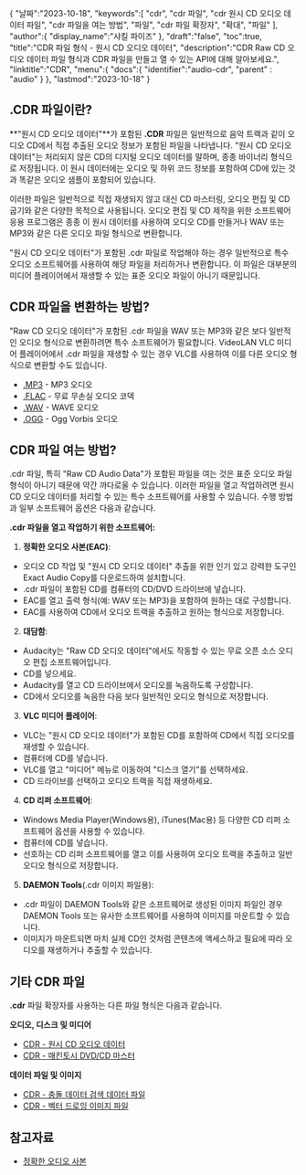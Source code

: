 {
"날짜":"2023-10-18",
   "keywords":[
"cdr",
"cdr 파일",
"cdr 원시 CD 오디오 데이터 파일",
"cdr 파일을 여는 방법",
"파일",
"cdr 파일 확장자",
"확대",
"파일"
],
   "author":{
"display_name":"샤킬 파이즈"
},
"draft":"false",
"toc":true,
"title":"CDR 파일 형식 - 원시 CD 오디오 데이터",
   "description":"CDR Raw CD 오디오 데이터 파일 형식과 CDR 파일을 만들고 열 수 있는 API에 대해 알아보세요.",
"linktitle":"CDR",
   "menu":{
      "docs":{
         "identifier":"audio-cdr",
"parent" : "audio"
}
},
"lastmod":"2023-10-18"
}

## .CDR 파일이란?

**"원시 CD 오디오 데이터"**가 포함된 **.CDR** 파일은 일반적으로 음악 트랙과 같이 오디오 CD에서 직접 추출된 오디오 정보가 포함된 파일을 나타냅니다. "원시 CD 오디오 데이터"는 처리되지 않은 CD의 디지털 오디오 데이터를 말하며, 종종 바이너리 형식으로 저장됩니다. 이 원시 데이터에는 오디오 및 하위 코드 정보를 포함하여 CD에 있는 것과 똑같은 오디오 샘플이 포함되어 있습니다.

이러한 파일은 일반적으로 직접 재생되지 않고 대신 CD 마스터링, 오디오 편집 및 CD 굽기와 같은 다양한 목적으로 사용됩니다. 오디오 편집 및 CD 제작을 위한 소프트웨어 응용 프로그램은 종종 이 원시 데이터를 사용하여 오디오 CD를 만들거나 WAV 또는 MP3와 같은 다른 오디오 파일 형식으로 변환합니다.

"원시 CD 오디오 데이터"가 포함된 .cdr 파일로 작업해야 하는 경우 일반적으로 특수 오디오 소프트웨어를 사용하여 해당 파일을 처리하거나 변환합니다. 이 파일은 대부분의 미디어 플레이어에서 재생할 수 있는 표준 오디오 파일이 아니기 때문입니다.

## CDR 파일을 변환하는 방법?

"Raw CD 오디오 데이터"가 포함된 .cdr 파일을 WAV 또는 MP3와 같은 보다 일반적인 오디오 형식으로 변환하려면 특수 소프트웨어가 필요합니다. VideoLAN VLC 미디어 플레이어에서 .cdr 파일을 재생할 수 있는 경우 VLC를 사용하여 이를 다른 오디오 형식으로 변환할 수도 있습니다.

- [.MP3](/ko/audio/mp3/) - MP3 오디오
- [.FLAC](/ko/audio/flac/) - 무료 무손실 오디오 코덱
- [.WAV](/ko/audio/wav/) - WAVE 오디오
- [.OGG](/ko/audio/ogg/) - Ogg Vorbis 오디오

## CDR 파일 여는 방법?

.cdr 파일, 특히 "Raw CD Audio Data"가 포함된 파일을 여는 것은 표준 오디오 파일 형식이 아니기 때문에 약간 까다로울 수 있습니다. 이러한 파일을 열고 작업하려면 원시 CD 오디오 데이터를 처리할 수 있는 특수 소프트웨어를 사용할 수 있습니다. 수행 방법과 일부 소프트웨어 옵션은 다음과 같습니다.

**.cdr 파일을 열고 작업하기 위한 소프트웨어:**

1. **정확한 오디오 사본(EAC)**:
    





- 오디오 CD 작업 및 "원시 CD 오디오 데이터" 추출을 위한 인기 있고 강력한 도구인 Exact Audio Copy를 다운로드하여 설치합니다.
- .cdr 파일이 포함된 CD를 컴퓨터의 CD/DVD 드라이브에 넣습니다.
- EAC를 열고 출력 형식(예: WAV 또는 MP3)을 포함하여 원하는 대로 구성합니다.
- EAC를 사용하여 CD에서 오디오 트랙을 추출하고 원하는 형식으로 저장합니다.
2. **대담함**:
    





- Audacity는 "Raw CD 오디오 데이터"에서도 작동할 수 있는 무료 오픈 소스 오디오 편집 소프트웨어입니다.
- CD를 넣으세요.
- Audacity를 열고 CD 드라이브에서 오디오를 녹음하도록 구성합니다.
- CD에서 오디오를 녹음한 다음 보다 일반적인 오디오 형식으로 저장합니다.
3. **VLC 미디어 플레이어**:
    





- VLC는 "원시 CD 오디오 데이터"가 포함된 CD를 포함하여 CD에서 직접 오디오를 재생할 수 있습니다.
- 컴퓨터에 CD를 넣습니다.
- VLC를 열고 "미디어" 메뉴로 이동하여 "디스크 열기"를 선택하세요.
- CD 드라이브를 선택하고 오디오 트랙을 직접 재생하세요.
4. **CD 리퍼 소프트웨어**:
    





- Windows Media Player(Windows용), iTunes(Mac용) 등 다양한 CD 리퍼 소프트웨어 옵션을 사용할 수 있습니다.
- 컴퓨터에 CD를 넣습니다.
- 선호하는 CD 리퍼 소프트웨어를 열고 이를 사용하여 오디오 트랙을 추출하고 일반 오디오 형식으로 저장합니다.
5. **DAEMON Tools**(.cdr 이미지 파일용):
    





- .cdr 파일이 DAEMON Tools와 같은 소프트웨어로 생성된 이미지 파일인 경우 DAEMON Tools 또는 유사한 소프트웨어를 사용하여 이미지를 마운트할 수 있습니다.
- 이미지가 마운트되면 마치 실제 CD인 것처럼 콘텐츠에 액세스하고 필요에 따라 오디오를 재생하거나 추출할 수 있습니다.

## 기타 CDR 파일

**.cdr** 파일 확장자를 사용하는 다른 파일 형식은 다음과 같습니다.

**오디오, 디스크 및 미디어**
- [CDR - 원시 CD 오디오 데이터](/ko/audio/cdr/)
- [CDR - 매킨토시 DVD/CD 마스터](/ko/disc-and-media/cdr/)

**데이터 파일 및 이미지**
- [CDR - 충돌 데이터 검색 데이터 파일](/ko/data/cdr-crash/)
- [CDR - 벡터 드로잉 이미지 파일](/ko/image/cdr/)

## 참고자료
* [정확한 오디오 사본](https://en.wikipedia.org/wiki/Exact_Audio_Copy)

